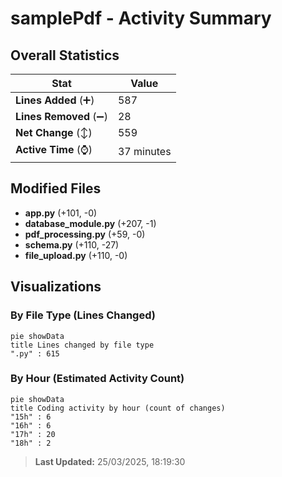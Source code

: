 # samplePdf - Activity Summary 

## Overall Statistics

| Stat                   | Value                                                             |
| ---------------------- | ----------------------------------------------------------------- |
| **Lines Added** (➕)   | 587                                          |
| **Lines Removed** (➖) | 28                                        |
| **Net Change** (↕)    | 559                |
| **Active Time** (⌚)   | 37 minutes |


## Modified Files
- **app.py** (+101, -0)
- **database_module.py** (+207, -1)
- **pdf_processing.py** (+59, -0)
- **schema.py** (+110, -27)
- **file_upload.py** (+110, -0)

## Visualizations

### By File Type (Lines Changed)

```mermaid
pie showData
title Lines changed by file type
".py" : 615
```

### By Hour (Estimated Activity Count)

```mermaid
pie showData
title Coding activity by hour (count of changes)
"15h" : 6
"16h" : 6
"17h" : 20
"18h" : 2
```


> **Last Updated:** 25/03/2025, 18:19:30